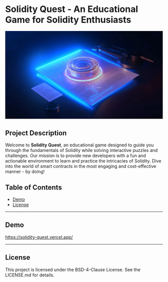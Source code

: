 # Solidity Quest - An Educational Game for Solidity Enthusiasts

![Chat Application](https://raw.githubusercontent.com/cmatan10/solidity-quest/refs/heads/main/public/about-img.webp)

## Project Description
Welcome to **Solidity Quest**, an educational game designed to guide you through the fundamentals of Solidity while solving interactive puzzles and challenges. Our mission is to provide new developers with a fun and actionable environment to learn and practice the intricacies of Solidity. Dive into the world of smart contracts in the most engaging and cost-effective manner - by doing!

## Table of Contents
- [Demo](#demo)
- [License](#license)
---

## Demo

https://solidity-quest.vercel.app/


---

## License
This project is licensed under the BSD-4-Clause License. See the LICENSE.md for details.


